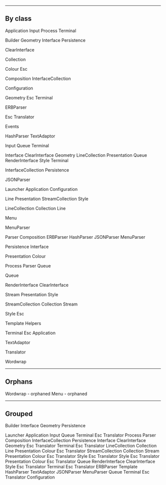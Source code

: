 ----------------------------------------------------------------------
By class
----------------------------------------------------------------------

Application
  Input
  Process
  Terminal

Builder
  Geometry
  Interface
  Persistence

ClearInterface

Collection

Colour
  Esc

Composition
  InterfaceCollection

Configuration

Geometry
  Esc
  Terminal

ERBParser

Esc
  Translator

Events

HashParser
  TextAdaptor

Input
  Queue
  Terminal

Interface
  ClearInterface
  Geometry
  LineCollection
  Presentation
  Queue
  RenderInterface
  Style
  Terminal

InterfaceCollection
  Persistence

JSONParser

Launcher
  Application
  Configuration

Line
  Presentation
  StreamCollection
  Style

LineCollection
  Collection
  Line

Menu

MenuParser

Parser
  Composition
  ERBParser
  HashParser
  JSONParser
  MenuParser

Persistence
  Interface

Presentation
  Colour

Process
  Parser
  Queue

Queue

RenderInterface
  ClearInterface

Stream
  Presentation
  Style

StreamCollection
  Collection
  Stream

Style
  Esc

Template
  Helpers

Terminal
  Esc
  Application

TextAdaptor

Translator

Wordwrap


----------------------------------------------------------------------
Orphans
----------------------------------------------------------------------

Wordwrap - orphaned
Menu     - orphaned

----------------------------------------------------------------------
Grouped
----------------------------------------------------------------------

Builder
  Interface
  Geometry
  Persistence

Launcher
  Application
    Input
      Queue
      Terminal
        Esc
          Translator
    Process
      Parser
        Composition
          InterfaceCollection
            Persistence
              Interface
                ClearInterface
                Geometry
                  Esc
                    Translator
                  Terminal
                    Esc
                      Translator
                LineCollection
                  Collection
                  Line
                    Presentation
                      Colour
                        Esc
                          Translator
                    StreamCollection
                      Collection
                      Stream
                        Presentation
                          Colour
                            Esc
                              Translator
                        Style
                          Esc
                            Translator
                    Style
                      Esc
                        Translator
                Presentation
                  Colour
                    Esc
                      Translator
                Queue
                RenderInterface
                  ClearInterface
                Style
                  Esc
                    Translator
                Terminal
                  Esc
                    Translator
        ERBParser
          Template
        HashParser
          TextAdaptor
        JSONParser
        MenuParser
      Queue
    Terminal
      Esc
        Translator
  Configuration
